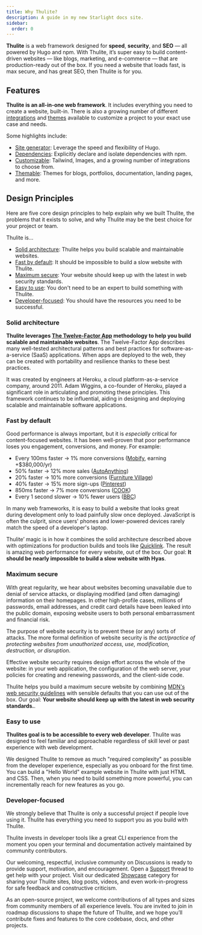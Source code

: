 ```yaml
---
title: Why Thulite?
description: A guide in my new Starlight docs site.
sidebar:
  order: 0
---
```


__Thulite__ is a web framework designed for __speed__, __security__, and __SEO__ — all powered by Hugo and npm. With Thulite, it’s super easy to build content-driven websites — like blogs, marketing, and e-commerce — that are production-ready out of the box. If you need a website that loads fast, is max secure, and has great SEO, then Thulite is for you.

## Features

__Thulite is an all-in-one web framework__. It includes everything you need to create a website, built-in. There is also a growing number of different [integrations](https://thulite.io/integrations/) and [themes](https://thulite.io/themes/) available to customize a project to your exact use case and needs.

Some highlights include:

- [Site generator](https://gohugo.io/): Leverage the speed and flexibility of Hugo.
- [Dependencies](/concepts/dependencies/): Explicitly declare and isolate dependencies with npm.
- [Customizable](/guides/integrations/): Tailwind, Images, and a growing number of integrations to choose from.
- [Themable](/guides/themes/): Themes for blogs, portfolios, documentation, landing pages, and more.

## Design Principles

Here are five core design principles to help explain why we built Thulite, the problems that it exists to solve, and why Thulite may be the best choice for your project or team.

Thulite is...

- [Solid architecture](#solid-architecture): Thulite helps you build scalable and maintainable websites.
- [Fast by default](#fast-by-default): It should be impossible to build a slow website with Thulite.
- [Maximum secure](#max-secure): Your website should keep up with the latest in web security standards.
- [Easy to use](#easy-to-use): You don't need to be an expert to build something with Thulite.
- [Developer-focused](#developer-focused): You should have the resources you need to be successful.

### Solid architecture

__Thulite leverages [The Twelve-Factor App](https://12factor.net/) methodology to help you build scalable and maintainable websites__. The Twelve-Factor App describes many well-tested architectural patterns and best practices for software-as-a-service (SaaS) applications. When apps are deployed to the web, they can be created with portability and resilience thanks to these best practices.

It was created by engineers at Heroku, a cloud platform-as-a-service company, around 2011. Adam Wiggins, a co-founder of Heroku, played a significant role in articulating and promoting these principles. This framework continues to be influential, aiding in designing and deploying scalable and maintainable software applications.

### Fast by default

Good performance is always important, but it is *especially* critical for content-focused websites. It has been well-proven that poor performance loses you engagement, conversions, and money. For example:

- Every 100ms faster → 1% more conversions ([Mobify](https://web.dev/why-speed-matters/), earning +$380,000/yr)
- 50% faster → 12% more sales ([AutoAnything](https://www.digitalcommerce360.com/2010/08/19/web-accelerator-revs-conversion-and-sales-autoanything/))
- 20% faster → 10% more conversions ([Furniture Village](https://www.thinkwithgoogle.com/intl/en-gb/marketing-strategies/app-and-mobile/furniture-village-and-greenlight-slash-page-load-times-boosting-user-experience/))
- 40% faster → 15% more sign-ups ([Pinterest](https://medium.com/pinterest-engineering/driving-user-growth-with-performance-improvements-cfc50dafadd7))
- 850ms faster → 7% more conversions ([COOK](https://web.dev/why-speed-matters/))
- Every 1 second slower → 10% fewer users ([BBC](https://www.creativebloq.com/features/how-the-bbc-builds-websites-that-scale))

In many web frameworks, it is easy to build a website that looks great during development only to load painfully slow once deployed. JavaScript is often the culprit, since users' phones and lower-powered devices rarely match the speed of a developer's laptop.

Thulite’ magic is in how it combines the solid architecture described above with optimizations for production builds and tools like [Quicklink](https://getquick.link/). The result is amazing web performance for every website, out of the box. Our goal: __It should be nearly impossible to build a slow website with Hyas__.

### Maximum secure

With great regularity, we hear about websites becoming unavailable due to denial of service attacks, or displaying modified (and often damaging) information on their homepages. In other high-profile cases, millions of passwords, email addresses, and credit card details have been leaked into the public domain, exposing website users to both personal embarrassment and financial risk.

The purpose of website security is to prevent these (or any) sorts of attacks. The more formal definition of website security is *the act/practice of protecting websites from unauthorized access, use, modification, destruction, or disruption*.

Effective website security requires design effort across the whole of the website: in your web application, the configuration of the web server, your policies for creating and renewing passwords, and the client-side code.

Thulite helps you build a maximum secure website by combining [MDN's web security guidelines](https://infosec.mozilla.org/guidelines/web_security) with sensible defaults that you can use out of the box. Our goal: __Your website should keep up with the latest in web security standards.__.

### Easy to use

__Thulites goal is to be accessible to every web developer__. Thulite was designed to feel familiar and approachable regardless of skill level or past experience with web development.

We designed Thulite to remove as much "required complexity" as possible from the developer experience, especially as you onboard for the first time. You can build a "Hello World" example website in Thulite with just HTML and CSS. Then, when you need to build something more powerful, you can incrementally reach for new features as you go.

### Developer-focused

We strongly believe that Thulite is only a successful project if people love using it. Thulite has everything you need to support you as you build with Thulite.

Thulite invests in developer tools like a great CLI experience from the moment you open your terminal and documentation actively maintained by community contributors.

Our welcoming, respectful, inclusive community on Discussions is ready to provide support, motivation, and encouragement. Open a [Support](https://github.com/orgs/gethyas/discussions/categories/support) thread to get help with your project. Visit our dedicated [Showcase](https://github.com/orgs/gethyas/discussions/categories/showcase) category for sharing your Thulite sites, blog posts, videos, and even work-in-progress for safe feedback and constructive criticism.

As an open-source project, we welcome contributions of all types and sizes from community members of all experience levels. You are invited to join in roadmap discussions to shape the future of Thulite, and we hope you’ll contribute fixes and features to the core codebase, docs, and other projects.
